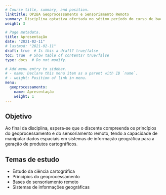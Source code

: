 ```yaml
---
# Course title, summary, and position.
linktitle: OP2BA Geoprocessamento e Sensoriamento Remoto
summary: Disciplina optativa ofertada no sétimo período do curso de bacharelado em Ciência da Computação da Universidade Tecnológica Federal do Paraná, câmpus Santa Helena.
weight: 3

# Page metadata.
title: Apresentação
date: "2021-02-11"
# lastmod: "2021-02-11"
draft: true  # Is this a draft? true/false
toc: true  # Show table of contents? true/false
type: docs  # Do not modify.

# Add menu entry to sidebar.
# - name: Declare this menu item as a parent with ID `name`.
# - weight: Position of link in menu.
menu:
  geoprocessamento:
    name: Apresentação
    weight: 1
---
```


## Objetivo

Ao final da disciplina, espera-se que o discente compreenda os princípios do geoprocessamento e do sensoriamento remoto, tendo a capacidade de manipular dados espaciais em sistemas de informação geográfica para a geração de produtos cartográficos.

## Temas de estudo

* Estudo da ciência cartográfica
* Princípios do geoprocessamento
* Bases do sensoriamento remoto
* Sistemas de informações geográficas
